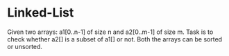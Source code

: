 # Linked-List
Given two arrays: a1[0..n-1] of size n and a2[0..m-1] of size m. 
Task is to check whether a2[] is a subset of a1[] or not. Both the arrays can be sorted or unsorted.
